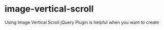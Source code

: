 image-vertical-scroll
=====================

Using Image Vertical Scroll jQuery Plugin is helpful when you want to create 
